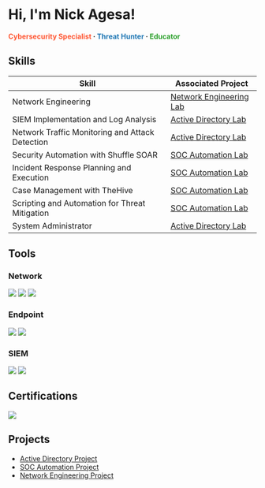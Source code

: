# Hi, I'm Nick Agesa!
<b>
  <a href="https://www.linkedin.com/in/nickson-adamson-93512b122/" style="text-decoration: none; color: #ff5733;">Cybersecurity Specialist</a> · 
  <a href="https://your-link-here.com" style="text-decoration: none; color: #1f77b4;">Threat Hunter</a> · 
  <a href="https://your-link-here.com" style="text-decoration: none; color: #2ca02c;">Educator</a>
</b>

## Skills

| Skill                                         | Associated Project         |
|-----------------------------------------------|----------------------------|
| Network Engineering                           | <a href= "https://github.com/nickagesa/Network-Engineering-Lab/blob/main/README.md"> Network Engineering Lab </a>
| SIEM Implementation and Log Analysis          | <a href="https://github.com/nickagesa/Active-Directory-Lab">Active Directory Lab</a>|
| Network Traffic Monitoring and Attack Detection | <a href="https://github.com/nickagesa/Active-Directory-Lab">Active Directory Lab</a>|
| Security Automation with Shuffle SOAR         | <a href="https://github.com/nickagesa/SOC-Automation-Lab/blob/main/README.md">SOC Automation Lab</a>|
| Incident Response Planning and Execution      | <a href="https://github.com/nickagesa/SOC-Automation-Lab/blob/main/README.md">SOC Automation Lab</a>|
| Case Management with TheHive                  | <a href="https://github.com/nickagesa/SOC-Automation-Lab/blob/main/README.md">SOC Automation Lab</a>|
| Scripting and Automation for Threat Mitigation | <a href="https://github.com/nickagesa/SOC-Automation-Lab/blob/main/README.md">SOC Automation Lab</a>|
| System Administrator                           | <a href="https://github.com/nickagesa/Active-Directory-Lab">Active Directory Lab</a>|

## Tools

### Network
<div>
    <img src="https://img.shields.io/badge/-Wireshark-1679A7?&style=for-the-badge&logo=Wireshark&logoColor=white" />
    <img src="https://img.shields.io/badge/-Suricata-EF3B2D?&style=for-the-badge&logo=Suricata&logoColor=white" />
    <img src="https://img.shields.io/badge/-Zeek-777BB4?&style=for-the-badge&logo=Zeek&logoColor=white" />
</div>

### Endpoint
<div>
    <img src="https://img.shields.io/badge/-Microsoft_Defender_for_Endpoint-00A4EF?&style=for-the-badge&logo=Microsoft&logoColor=white" />
    <img src="https://img.shields.io/badge/-Velociraptor-4B275F?&style=for-the-badge&logo=Velociraptor&logoColor=white" />
</div>

### SIEM
<div>
    <img src="https://img.shields.io/badge/-Wazuh-326CE5?&style=for-the-badge&logo=Wazuh&logoColor=white" />
    <img src="https://img.shields.io/badge/-Splunk-000000?&style=for-the-badge&logo=Splunk&logoColor=white" />
    
</div>

## Certifications

<div>
<img src="https://img.shields.io/badge/-Google_Cybersecurity_Certification-4285F4?&style=for-the-badge&logo=Google&logoColor=white" />


## Projects
- <a href="https://github.com/nickagesa/Active-Directory-Lab">Active Directory Project</a>
- <a href="https://github.com/nickagesa/SOC-Automation-Lab/blob/main/README.md">SOC Automation Project</a>
- <a href= "https://github.com/nickagesa/Network-Engineering-Lab/blob/main/README.md"> Network Engineering Project </a>
